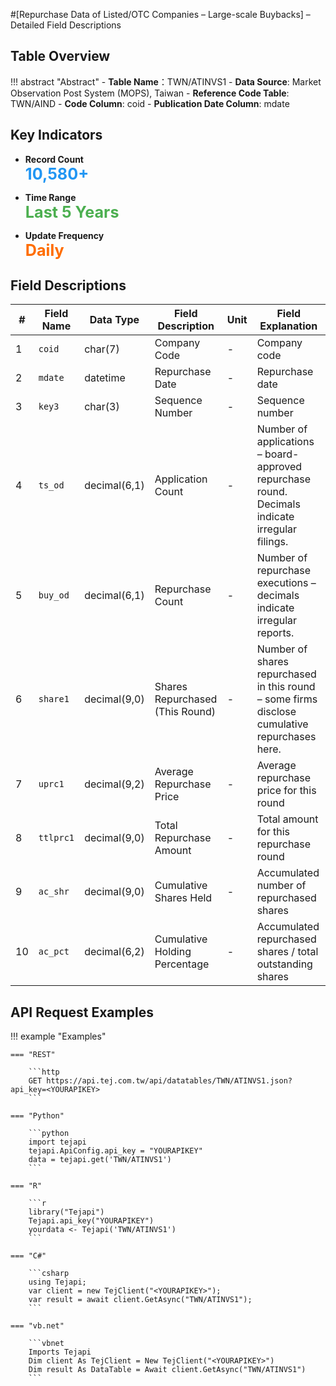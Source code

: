 #[Repurchase Data of Listed/OTC Companies – Large-scale Buybacks] – Detailed Field Descriptions


## Table Overview

!!! abstract "Abstract"
    - **Table Name**：TWN/ATINVS1
    - **Data Source**: Market Observation Post System (MOPS), Taiwan
    - **Reference Code Table**: TWN/AIND 
    - **Code Column**: coid
    - **Publication Date Column**: mdate


## Key Indicators

<div class="grid cards grid-3" markdown>

- __Record Count__  
  **<span style="font-size: 1.8em; color: #2196f3;">10,580+</span>**

- __Time Range__  
  **<span style="font-size: 1.8em; color: #4caf50;">Last 5 Years</span>**

- __Update Frequency__  
  **<span style="font-size: 1.8em; color: #ff6d00;">Daily</span>**

</div>



## Field Descriptions

| #  | Field Name   | Data Type     | Field Description               | Unit        | Field Explanation                                                                             |
|----|--------------|---------------|----------------------------------|-------------|----------------------------------------------------------------------------------------------|
| 1  | `coid`       | char(7)       | Company Code                     | -           | Company code                                                                                 |
| 2  | `mdate`      | datetime      | Repurchase Date                  | -           | Repurchase date                                                                              |
| 3  | `key3`       | char(3)       | Sequence Number                  | -           | Sequence number                                                                              |
| 4  | `ts_od`      | decimal(6,1)  | Application Count                | -           | Number of applications – board-approved repurchase round. Decimals indicate irregular filings. |
| 5  | `buy_od`     | decimal(6,1)  | Repurchase Count                 | -           | Number of repurchase executions – decimals indicate irregular reports.                       |
| 6  | `share1`     | decimal(9,0)  | Shares Repurchased (This Round) | -      | Number of shares repurchased in this round – some firms disclose cumulative repurchases here. |
| 7  | `uprc1`      | decimal(9,2)  | Average Repurchase Price         |  -   | Average repurchase price for this round                                                      |
| 8  | `ttlprc1`    | decimal(9,0)  | Total Repurchase Amount          |   -  | Total amount for this repurchase round                                                       |
| 9  | `ac_shr`     | decimal(9,0)  | Cumulative Shares Held           |   -    | Accumulated number of repurchased shares                                                     |
| 10 | `ac_pct`     | decimal(6,2)  | Cumulative Holding Percentage    |       -     | Accumulated repurchased shares / total outstanding shares                       |


## API Request Examples

!!! example "Examples"

    === "REST"
    
        ```http
        GET https://api.tej.com.tw/api/datatables/TWN/ATINVS1.json?api_key=<YOURAPIKEY>
        ```
    
    === "Python"
    
        ```python
        import tejapi
        tejapi.ApiConfig.api_key = "YOURAPIKEY"
        data = tejapi.get('TWN/ATINVS1')
        ```
    
    === "R"
    
        ```r
        library("Tejapi")
        Tejapi.api_key("YOURAPIKEY")
        yourdata <- Tejapi('TWN/ATINVS1')
        ```
    
    === "C#"
    
        ```csharp
        using Tejapi;
        var client = new TejClient("<YOURAPIKEY>");
        var result = await client.GetAsync("TWN/ATINVS1");
        ```
    
    === "vb.net"
    
        ```vbnet
        Imports Tejapi
        Dim client As TejClient = New TejClient("<YOURAPIKEY>")
        Dim result As DataTable = Await client.GetAsync("TWN/ATINVS1")
        ```



